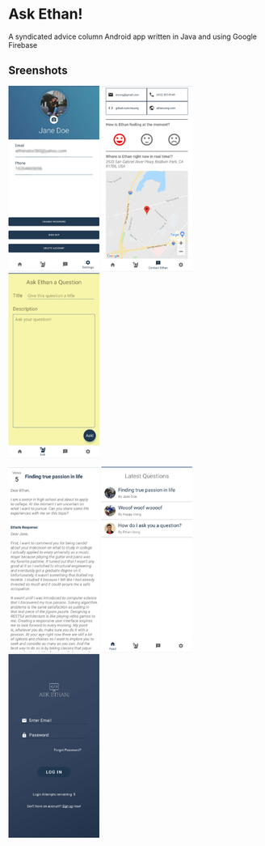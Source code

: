# Ask Ethan!
A syndicated advice column Android app written in Java and using Google Firebase

## Sreenshots
<p float="left">
<img src="screenshot/screenshot1.jpg" width="180">
<img src="screenshot/screenshot2.jpg" width="180">
<img src="screenshot/screenshot3.jpg" width="180">
</p>
<p float="left">
<img src="screenshot/screenshot4.jpg" width="180">
<img src="screenshot/screenshot5.jpg" width="180">
<img src="screenshot/screenshot6.jpg" width="180">
</p>
